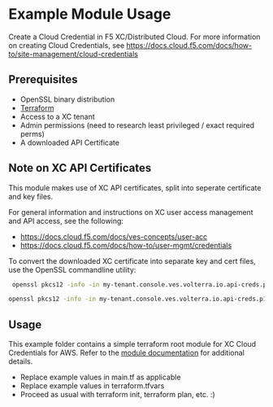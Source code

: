 # Example Module Usage

Create a Cloud Credential in F5 XC/Distributed Cloud. For more information
on creating Cloud Credentials, see
<https://docs.cloud.f5.com/docs/how-to/site-management/cloud-credentials>


## Prerequisites

* OpenSSL binary distribution
* [Terraform](https://developer.hashicorp.com/terraform/downloads)
* Access to a XC tenant
* Admin permissions (need to research least privileged / exact required perms)
* A downloaded API Certificate


## Note on XC API Certificates

This module makes use of XC API certificates, split into seperate certificate and key
files.

For general information and instructions on XC user access management and API
access, see the following:

- <https://docs.cloud.f5.com/docs/ves-concepts/user-acc>
- <https://docs.cloud.f5.com/docs/how-to/user-mgmt/credentials>

To convert the downloaded XC certificate into separate key and cert files, use
the OpenSSL commandline utility:

```bash
 openssl pkcs12 -info -in my-tenant.console.ves.volterra.io.api-creds.p12 -out myuser-test.key -nodes -nocerts
```

```bash
openssl pkcs12 -info -in my-tenant.console.ves.volterra.io.api-creds.p12 -out myuser-test.cert -nokeys
```

## Usage

This example folder contains a simple terraform root module for XC Cloud
Credentials for AWS. Refer to the [module documentation](../README.md) for
additional details.

* Replace example values in main.tf as applicable
* Replace example values in terraform.tfvars
* Proceed as usual with terraform init, terraform plan, etc. :)

